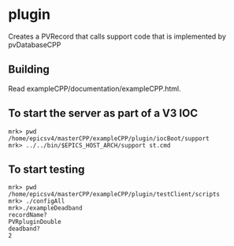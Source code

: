 # plugin

Creates a PVRecord that calls support code that is implemented by pvDatabaseCPP

## Building

Read exampleCPP/documentation/exampleCPP.html.


## To start the server as part of a V3 IOC

    mrk> pwd
    /home/epicsv4/masterCPP/exampleCPP/plugin/iocBoot/support
    mrk> ../../bin/$EPICS_HOST_ARCH/support st.cmd

## To start testing

    mrk> pwd
    /home/epicsv4/masterCPP/exampleCPP/plugin/testClient/scripts
    mrk> ./configAll
    mrk>./exampleDeadband
    recordName?
    PVRpluginDouble
    deadband?
    2




    

